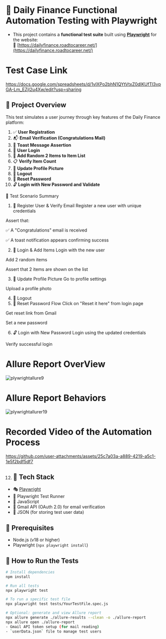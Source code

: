 # 🧪 Daily Finance Functional Automation Testing with Playwright
- This project contains a **functional test suite** built using **[Playwright](https://playwright.dev/)** for the website:  
🔗 [https://dailyfinance.roadtocareer.net/](https://dailyfinance.roadtocareer.net/)
# Test Case Link
https://docs.google.com/spreadsheets/d/1vlXPo2bhN1QYtVtxZ0dIKUfTl3vpGA-Lm_EZjI2u4Xw/edit?usp=sharing
## 📌 Project Overview

This test simulates a user journey through key features of the Daily Finance platform:

1. ✅ **User Registration**
2. 📬 **Email Verification (Congratulations Mail)**
3. 🔔 **Toast Message Assertion**
4. 🔐 **User Login**
5. 🛒 **Add Random 2 Items to Item List**
6. 📋 **Verify Item Count**
7. 👤 **Update Profile Picture**
8. 🚪 **Logout**
9. 🔁 **Reset Password**
10. 🔓 **Login with New Password and Validate**

📝 Test Scenario Summary
1. 📝 Register User & Verify Email
Register a new user with unique credentials

Assert that:

✅ A "Congratulations" email is received

✅ A toast notification appears confirming success

2. 🔐 Login & Add Items
Login with the new user

Add 2 random items

Assert that 2 items are shown on the list

3. 👤 Update Profile Picture
Go to profile settings

Upload a profile photo

4. 🚪 Logout
5. 🔁 Reset Password Flow
Click on "Reset it here" from login page

Get reset link from Gmail

Set a new password

6. 🔓 Login with New Password
Login using the updated credentials

Verify successful login
# Allure Report OverView
![plywrightallure9](https://github.com/user-attachments/assets/5fbc0ce6-38f6-40c2-a7e8-9702aab1ec66)
# Allure Report Behaviors
![plywrightallurer19](https://github.com/user-attachments/assets/d9e468b7-b0d4-4ee8-a9cf-a39f5910ece1)

# Recorded Video of the Automation Process


https://github.com/user-attachments/assets/25c7a03a-a889-4219-a5c1-1e5f2bdf5df7


    

12. ## 🧪 Tech Stack

- 🎭 [Playwright](https://playwright.dev/)
- 🧪 Playwright Test Runner
- 📄 JavaScript 
- 📧 Gmail API (OAuth 2.0) for email verification
- 💾 JSON (for storing test user data)

## 🧰 Prerequisites

- Node.js (v18 or higher)
- Playwright (`npx playwright install`)
## 🚦 How to Run the Tests

```bash
# Install dependencies
npm install

# Run all tests
npx playwright test

# To run a specific test file
npx playwright test tests/YourTestFile.spec.js

# Optional: generate and view Allure report
npx allure generate ./allure-results --clean -o ./allure-report
npx allure open ./allure-report
- Gmail API token setup (for mail reading)
- `userData.json` file to manage test users

  
